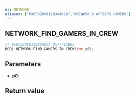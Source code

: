 ```yaml
---
ns: NETWORK
aliases: ["0xE532D6811B3A4D2A","NETWORK_X_AFFECTS_GAMERS"]
---
```

## NETWORK_FIND_GAMERS_IN_CREW

```c
// 0xE532D6811B3A4D2A 0x7771AB83
BOOL NETWORK_FIND_GAMERS_IN_CREW(int p0);
```

## Parameters
* **p0**: 

## Return value
